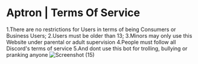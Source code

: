 # Aptron | Terms Of Service
1.There are no restrictions for Users in terms of being Consumers or Business Users;
2.Users must be older than 13;
3.Minors may only use this Website under parental or adult supervision
4.People must follow all Discord's terms of service
5.And dont use this bot for trolling, bullying or pranking anyone
![Screenshot (15)](https://user-images.githubusercontent.com/88191487/136804206-02867b7f-bcb1-498b-8795-59a18cf5358d.png)

